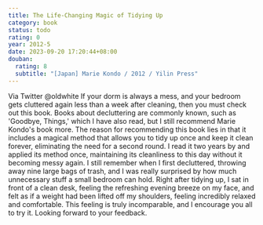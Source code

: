 ```yaml
---
title: The Life-Changing Magic of Tidying Up
category: book
status: todo
rating: 0
year: 2012-5
date: 2023-09-20 17:20:44+08:00
douban:
  rating: 8
  subtitle: "[Japan] Marie Kondo / 2012 / Yilin Press"
---
```


Via Twitter @oldwhite If your dorm is always a mess, and your bedroom gets cluttered again less than a week after cleaning, then you must check out this book. Books about decluttering are commonly known, such as 'Goodbye, Things,' which I have also read, but I still recommend Marie Kondo's book more. The reason for recommending this book lies in that it includes a magical method that allows you to tidy up once and keep it clean forever, eliminating the need for a second round. I read it two years by and applied its method once, maintaining its cleanliness to this day without it becoming messy again. I still remember when I first decluttered, throwing away nine large bags of trash, and I was really surprised by how much unnecessary stuff a small bedroom can hold. Right after tidying up, I sat in front of a clean desk, feeling the refreshing evening breeze on my face, and felt as if a weight had been lifted off my shoulders, feeling incredibly relaxed and comfortable. This feeling is truly incomparable, and I encourage you all to try it. Looking forward to your feedback.
